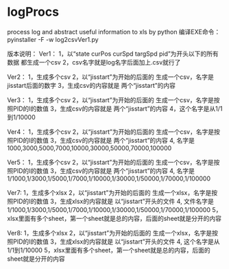 # logProcs
process log and abstract useful information to xls by python
编译EXE命令：
pyinstaller -F -w log2csvVer1.py

版本说明：
Ver1：
1，以“state  curPos  curSpd  targSpd pid”为开头以下的所有数据 都生成一个csv
2，csv名字就是log名字后面加上.csv就行了

Ver2：
1，生成多个csv
2，以“jisstart”为开始的后面的 生成一个csv，名字是jisstart后面的数字
3，生成csv的内容就是 两个“jisstart”的内容

Ver3：
1，生成多个csv
2，以“jisstart”为开始的后面的 生成一个csv，名字是按照PID的I的数值
3，生成csv的内容就是 两个“jisstart”的内容
4，这个名字是从1/1到1/10000

Ver4：
1，生成多个csv
2，以“jisstart”为开始的后面的 生成一个csv，名字是按照PID的I的数值
3，生成csv的内容就是 两个“jisstart”的内容
4,  名字是1000,3000,5000,7000,10000,30000,50000,70000,100000

Ver5：
1，生成多个csv
2，以“jisstart”为开始的后面的 生成一个csv，名字是按照PID的I的数值
3，生成csv的内容就是 两个“jisstart”的内容
4,  名字是1/1000,1/3000,1/5000,1/7000,1/10000,1/30000,1/50000,1/70000,1/100000

Ver7:
1，生成多个xlsx
2，以“jisstart”为开始的后面的 生成一个xlsx，名字是按照PID的I的数值
3，生成xlsx的内容就是 以“jisstart”开头的文件
4,  文件名字是1/1000,1/3000,1/5000,1/7000,1/10000,1/30000,1/50000,1/70000,1/100000
5，xlsx里面有多个sheet，第一个sheet就是总的内容，后面的sheet就是分开的内容


Ver8:
1，生成多个xlsx
2，以“jisstart”为开始的后面的 生成一个xlsx，名字是按照PID的I的数值
3，生成xlsx的内容就是 以“jisstart”开头的文件
4,  这个名字是从1/1到1/10000
5，xlsx里面有多个sheet，第一个sheet就是总的内容，后面的sheet就是分开的内容
